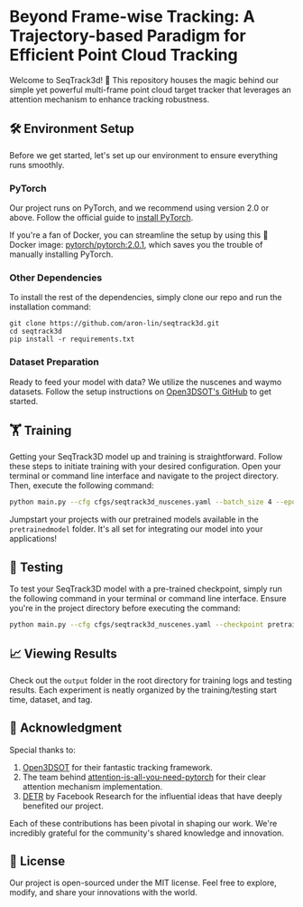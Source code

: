 # Beyond Frame-wise Tracking: A Trajectory-based Paradigm for Efficient Point Cloud Tracking

Welcome to SeqTrack3d! 🚀 This repository houses the magic behind our simple yet powerful multi-frame point cloud target tracker that leverages an attention mechanism to enhance tracking robustness.

## 🛠 Environment Setup

Before we get started, let's set up our environment to ensure everything runs smoothly.

### PyTorch
Our project runs on PyTorch, and we recommend using version 2.0 or above. Follow the official guide to [install PyTorch](https://pytorch.org/get-started/previous-versions/).

If you're a fan of Docker, you can streamline the setup by using this 🐋 Docker image: [pytorch/pytorch:2.0.1](https://hub.docker.com/r/pytorch/pytorch/tags?page=&page_size=&ordering=&name=2.0.1), which saves you the trouble of manually installing PyTorch.

### Other Dependencies
To install the rest of the dependencies, simply clone our repo and run the installation command:

```
git clone https://github.com/aron-lin/seqtrack3d.git
cd seqtrack3d
pip install -r requirements.txt
```

### Dataset Preparation

Ready to feed your model with data? We utilize the nuscenes and waymo datasets. Follow the setup instructions on [Open3DSOT's GitHub](https://github.com/Ghostish/Open3DSOT?tab=readme-ov-file#setup) to get started.

## 🏋️ Training

Getting your SeqTrack3D model up and training is straightforward. Follow these steps to initiate training with your desired configuration. Open your terminal or command line interface and navigate to the project directory. Then, execute the following command:

```bash
python main.py --cfg cfgs/seqtrack3d_nuscenes.yaml --batch_size 4 --epoch 20 --seed 42 --tag "Enter_your_custom_tag_here_for_this_training_session"
```

Jumpstart your projects with our pretrained models available in the `pretrainedmodel` folder. It's all set for integrating our model into your applications!

## 🧪 Testing

To test your SeqTrack3D model with a pre-trained checkpoint, simply run the following command in your terminal or command line interface. Ensure you're in the project directory before executing the command:

```bash
python main.py --cfg cfgs/seqtrack3d_nuscenes.yaml --checkpoint pretrainedmodel/seqtrack_nuscenes_car_succ_62_prec_71.ckpt --test
```

## 📈 Viewing Results 

Check out the `output` folder in the root directory for training logs and testing results. Each experiment is neatly organized by the training/testing start time, dataset, and tag.

## 🙏 Acknowledgment

Special thanks to:

1. [Open3DSOT](https://github.com/Ghostish/Open3DSOT) for their fantastic tracking framework.
2. The team behind [attention-is-all-you-need-pytorch](https://github.com/jadore801120/attention-is-all-you-need-pytorch) for their clear attention mechanism implementation.
3. [DETR](https://github.com/facebookresearch/detr) by Facebook Research for the influential ideas that have deeply benefited our project.

Each of these contributions has been pivotal in shaping our work. We're incredibly grateful for the community's shared knowledge and innovation.

## 📄 License 

Our project is open-sourced under the MIT license. Feel free to explore, modify, and share your innovations with the world.
